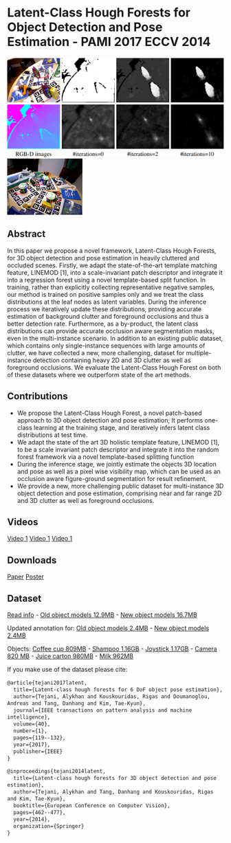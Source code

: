 # Latent-Class Hough Forests for Object Detection and Pose Estimation - PAMI 2017 ECCV 2014
<img src="LCHF1.png" alt="drawing" width="600"/>
<img src="LCHF.gif" alt="drawing" width="175"/>

## Abstract
In this paper we propose a novel framework, Latent-Class Hough Forests, for 3D object detection and pose estimation in heavily cluttered and occluded scenes. Firstly, we adapt the state-of-the-art template matching feature, LINEMOD [1], into a scale-invariant patch descriptor and integrate it into a regression forest using a novel template-based split function. In training, rather than explicitly collecting representative negative samples, our method is trained on positive samples only and we treat the class distributions at the leaf nodes as latent variables. During the inference process we iteratively update these distributions, providing accurate estimation of background clutter and foreground occlusions and thus a better detection rate. Furthermore, as a by-product, the latent class distributions can provide accurate occlusion aware segmentation masks, even in the multi-instance scenario. In addition to an existing public dataset, which contains only single-instance sequences with large amounts of clutter, we have collected a new, more challenging, dataset for multiple-instance detection containing heavy 2D and 3D clutter as well as foreground occlusions. We evaluate the Latent-Class Hough Forest on both of these datasets where we outperform state of the art methods.

## Contributions
- We propose the Latent-Class Hough Forest, a novel patch-based approach to 3D object detection and pose estimation; It performs one-class learning at the training stage, and iteratively infers latent class distributions at test time.
- We adapt the state of the art 3D holistic template feature, LINEMOD [1], to be a scale invariant patch descriptor and integrate it into the random forest framework via a novel template-based splitting function
- During the inference stage, we jointly estimate the objects 3D location and pose as well as a pixel wise visibility map, which can be used as an occlusion aware figure-ground segmentation for result refinement.
- We provide a new, more challenging public dataset for multi-instance 3D object detection and pose estimation, comprising near and far range 2D and 3D clutter as well as foreground occlusions.

## Videos
[Video 1](https://www.youtube.com/watch?v=R-ZdKxgGq4A)
[Video 1](https://www.youtube.com/watch?v=idY3Q7wg5rk)
[Video 1](https://www.youtube.com/watch?v=dh2VtnnsGuY)

## Downloads
[Paper](./docs/ECCV_2014.pdf)
[Poster](./docs/ECCV_2014_poster.pdf)

## Dataset
[Read info](./dataset/info.txt) - [Old object models 12.9MB](./dataset/Meshes.zip) - [New object models 16.7MB](./dataset/new_models.zip)

Updated annotation for: [Old object models 2.4MB](./dataset/annotation_old_models.zip) - [New object models 2.4MB](./dataset/annotation_new_models.zip)

Objects: [Coffee cup 809MB](https://drive.google.com/file/d/1wQ64Lka3Q4wa9Ud_AJIWoUr0QDR4Kbd7/view?usp=sharing) - [Shampoo 1.16GB](https://drive.google.com/file/d/12-AAFlrmADh9Q59n2hMVwH0tMNyTXJYr/view?usp=sharing) - [Joystick 1.17GB](https://drive.google.com/file/d/1_efP-vKkXzcNBg08Y4wqDSA2yXL93m_i/view?usp=sharing) - [Camera 820 MB](https://drive.google.com/file/d/1NH1MB3UqPEx6tpHLnEO-eTp6xBBRnaLw/view?usp=sharing) - [Juice carton 980MB](https://drive.google.com/file/d/1P-jtj1tslZpgdormsjDePNH2A5n3nrqN/view?usp=sharing) - [Milk 962MB](https://drive.google.com/file/d/1WoyHAivf37Nm5sSxFYoTdRVq3b_ktDH2/view?usp=sharing)

If you make use of the dataset please cite:
```
@article{tejani2017latent,
  title={Latent-class hough forests for 6 DoF object pose estimation},
  author={Tejani, Alykhan and Kouskouridas, Rigas and Doumanoglou, Andreas and Tang, Danhang and Kim, Tae-Kyun},
  journal={IEEE transactions on pattern analysis and machine intelligence},
  volume={40},
  number={1},
  pages={119--132},
  year={2017},
  publisher={IEEE}
}
```
```
@inproceedings{tejani2014latent,
  title={Latent-class hough forests for 3D object detection and pose estimation},
  author={Tejani, Alykhan and Tang, Danhang and Kouskouridas, Rigas and Kim, Tae-Kyun},
  booktitle={European Conference on Computer Vision},
  pages={462--477},
  year={2014},
  organization={Springer}
}
```